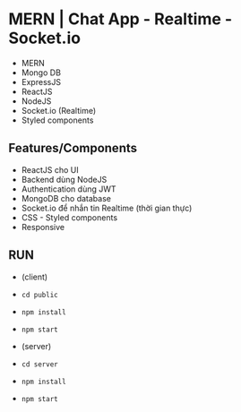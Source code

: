 # MERN | Chat App - Realtime - Socket.io

- MERN
- Mongo DB
- ExpressJS
- ReactJS
- NodeJS
- Socket.io (Realtime)
- Styled components

## Features/Components
- ReactJS cho UI
- Backend dùng NodeJS
- Authentication dùng JWT
- MongoDB cho database 
- Socket.io để nhắn tin Realtime (thời gian thực)
- CSS - Styled components
- Responsive

## RUN
- (client)
- `cd public`
- `npm install`
- `npm start`

- (server)
- `cd server`
- `npm install`
- `npm start`
